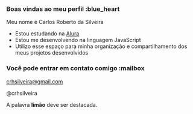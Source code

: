 ### Boas vindas ao meu perfil :blue_heart

Meu nome é Carlos Roberto da Silveira

- Estou estudando na [Alura](https://www.alura.com.br)
- Estou me desenvolvendo na linguagem JavaScript
- Utilizo esse espaço para minha organização e compartilhamento dos meus projetos desenvolvidos

### Você pode entrar em contato comigo :mailbox

crhsilveira@gmail.com

@crhsilveira

A palavra **limão** deve ser destacada.

